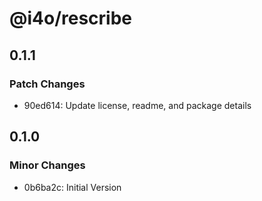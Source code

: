 # @i4o/rescribe

## 0.1.1

### Patch Changes

-   90ed614: Update license, readme, and package details

## 0.1.0

### Minor Changes

-   0b6ba2c: Initial Version
